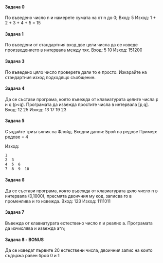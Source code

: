 #### Задача 0

По въведено число n и намерете сумата на от n  до 0;
Вход: 5 
Изход:  1 + 2 + 3 + 4 + 5 = 15

#### Задача 1

По въведени от стандартния вход две цели числа да се изведе произведението в интервала между тях. 
Вход: 5 10
Изход: 151200

#### Задача 3

По въведено цяло число проверете дали то е просто. Изкарайте на стандартния изход подходящо съобщение.

#### Задача 4

Да се състави програма, която въвежда от клавиатурата целите числа p и q (p<q). Програмата да извежда простите числа в интервала [p,q].
Вход: 12 25
Изход: 13 17 19 23

#### Задача 5

Създайте триъгълник на Флойд.
Входни данни: Брой на редове 
Пример: редове = 4

Изход: 

```txt
1
2  3
4  5  6
7  8  9  10 
```

#### Задача 6

Да се състави програма, която въвежда от клавиатурата цяло число n в интервала (0,1000), пресмята двоичния му код, записва го в променлива и го извежда.
Вход: 123
Изход: 1111011



#### Задача 7

Въвежда от клавиатурата естествено число n и реално a. Програмата да изчислява и извежда а^n;



#### Задача 8 - BONUS

Да се изведат първите 20 естествени числа, двоичния запис на които съдържа равен брой 0 и 1
